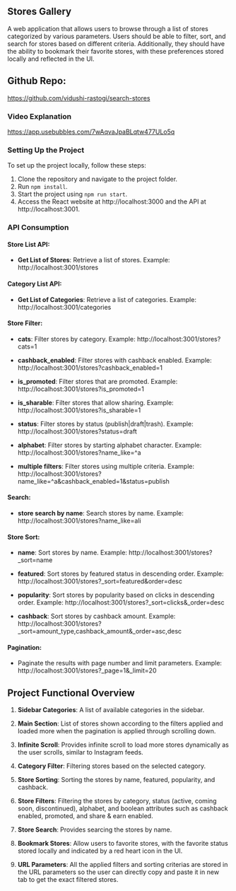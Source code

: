 ## Stores Gallery

A web application that allows users to browse through a list of stores categorized by various parameters. Users should be able to filter, sort, and search for stores based on different criteria. Additionally, they should have the ability to bookmark their favorite stores, with these preferences stored locally and reflected in the UI.

## Github Repo:
https://github.com/vidushi-rastogi/search-stores

### Video Explanation
https://app.usebubbles.com/7wAqvaJpaBLqtw477ULo5q

### Setting Up the Project

To set up the project locally, follow these steps:

1. Clone the repository and navigate to the project folder.
2. Run `npm install`.
3. Start the project using `npm run start`.
4. Access the React website at http://localhost:3000 and the API at http://localhost:3001.

### API Consumption

#### Store List API:
- **Get List of Stores**: Retrieve a list of stores. 
   Example: http://localhost:3001/stores

#### Category List API:
- **Get List of Categories**: Retrieve a list of categories. 
   Example: http://localhost:3001/categories

#### Store Filter:
- **cats**: Filter stores by category. 
   Example: http://localhost:3001/stores?cats=1

- **cashback_enabled**: Filter stores with cashback enabled. 
   Example: http://localhost:3001/stores?cashback_enabled=1

- **is_promoted**: Filter stores that are promoted. 
   Example: http://localhost:3001/stores?is_promoted=1

- **is_sharable**: Filter stores that allow sharing. 
   Example: http://localhost:3001/stores?is_sharable=1

- **status**: Filter stores by status (publish|draft|trash). 
   Example: http://localhost:3001/stores?status=draft

- **alphabet**: Filter stores by starting alphabet character. 
   Example: http://localhost:3001/stores?name_like=^a

- **multiple filters**: Filter stores using multiple criteria. 
   Example: http://localhost:3001/stores?name_like=^a&cashback_enabled=1&status=publish

#### Search:
- **store search by name**: Search stores by name. 
   Example: http://localhost:3001/stores?name_like=ali

#### Store Sort:
- **name**: Sort stores by name. 
   Example: http://localhost:3001/stores?_sort=name

- **featured**: Sort stores by featured status in descending order. 
   Example: http://localhost:3001/stores?_sort=featured&order=desc

- **popularity**: Sort stores by popularity based on clicks in descending order. 
   Example: http://localhost:3001/stores?_sort=clicks&_order=desc

- **cashback**: Sort stores by cashback amount. 
   Example: http://localhost:3001/stores?_sort=amount_type,cashback_amount&_order=asc,desc

#### Pagination:
- Paginate the results with page number and limit parameters. 
   Example: http://localhost:3001/stores?_page=1&_limit=20

## Project Functional Overview

1. **Sidebar Categories**: A list of available categories in the sidebar.

2. **Main Section**: List of stores shown according to the filters applied and loaded more when the pagination is applied through scrolling down.

3. **Infinite Scroll**: Provides infinite scroll to load more stores dynamically as the user scrolls, similar to Instagram feeds.

4. **Category Filter**: Filtering stores based on the selected category.

5. **Store Sorting**: Sorting the stores by name, featured, popularity, and cashback.

6. **Store Filters**: Filtering the stores by category, status (active, coming soon, discontinued), alphabet, and boolean attributes such as cashback enabled, promoted, and share & earn enabled.

7. **Store Search**: Provides searcing the stores by name.

8. **Bookmark Stores**: Allow users to favorite stores, with the favorite status stored locally and indicated by a red heart icon in the UI.

9. **URL Parameters**: All the applied filters and sorting criterias are stored in the URL parameters so the user can directly copy and paste it in new tab to get the exact filtered stores.
